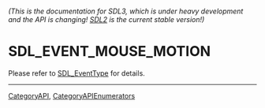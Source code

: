 ###### (This is the documentation for SDL3, which is under heavy development and the API is changing! [SDL2](https://wiki.libsdl.org/SDL2/) is the current stable version!)
# SDL_EVENT_MOUSE_MOTION

Please refer to [SDL_EventType](SDL_EventType) for details.

----
[CategoryAPI](CategoryAPI), [CategoryAPIEnumerators](CategoryAPIEnumerators)


